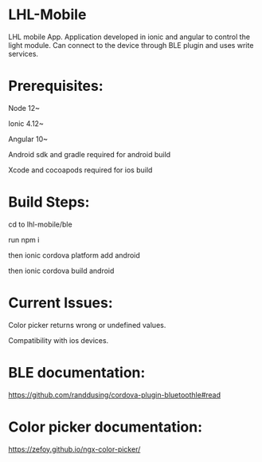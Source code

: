 # LHL-Mobile
LHL mobile App. Application developed in ionic and angular to control the light module. Can connect to the device through BLE plugin and uses write services.


# Prerequisites:

Node 12~

Ionic 4.12~

Angular 10~

Android sdk and gradle required for android build

Xcode and cocoapods required for ios build


# Build Steps:


cd to lhl-mobile/ble

run npm i

then ionic cordova platform add android

then ionic cordova build android


# Current Issues:
Color picker returns wrong or undefined values.

Compatibility with ios devices.

# BLE documentation:
https://github.com/randdusing/cordova-plugin-bluetoothle#read


# Color picker documentation:
https://zefoy.github.io/ngx-color-picker/


